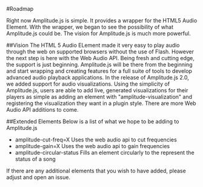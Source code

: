 #Roadmap

Right now Amplitude.js is simple. It provides a wrapper for the
HTML5 Audio Element.  With the wrapper, we began to see the 
possibility of what Amplitude.js could be.  The vision for Amplitude.js
is much more powerful.

##Vision
The HTML 5 Audio ELement made it very easy to play audio through the
web on supported browsers without the use of Flash.  However the
next step is here with the Web Audio API.  Being fresh and cutting
edge, the support is just beginning. Amplitude.js will be there from
the beginning and start wrapping and creating features for a full
suite of tools to develop advanced audio playback applications.
In the release of Amplitude.js 2.0, we added support for audio 
visualizations.  Using the simplicity of Amplitude.js, users are able
to add live, generated visualizations for their players as simple
as adding an element with "amplitude-visualization" and registering
the visualization they want in a plugin style.  There are more
Web Audio API additions to come.

##Extended Elements
Below is a list of what we hope to be adding to Amplitude.js
* amplitude-cut-freq=X Uses the web audio api to cut frequencies
* amplitude-gain=X Uses the web audio api to gain frequencies
* amplitude-circular-status Fills an element circularly to the represent the status of a song

If there are any additional elements that you wish to have added, please adjust and open an issue.